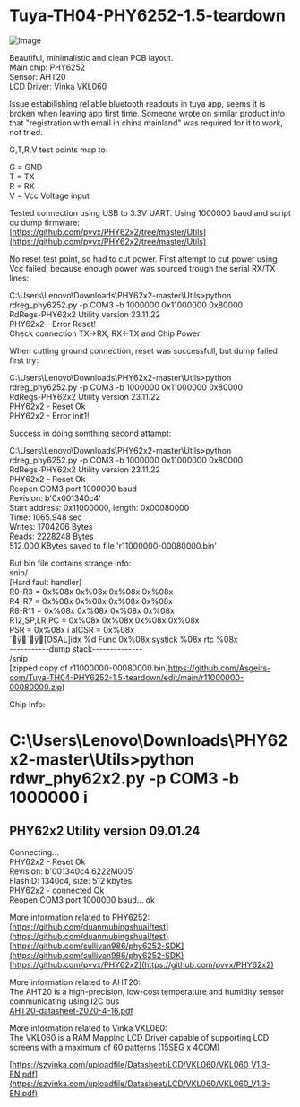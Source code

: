 # Tuya-TH04-PHY6252-1.5-teardown
![Image](https://github.com/user-attachments/assets/ba480c1a-26d1-43f0-b91d-9b4272e6b7a7)

Beautiful, minimalistic and clean PCB layout.   
Main chip: PHY6252    
Sensor: AHT20    
LCD Driver: Vinka VKL060  



Issue estabilishing reliable bluetooth readouts in tuya app, seems it is broken when leaving app first time.
Someone wrote on similar product info that "registration with email in china mainland" was required for it to work, not tried.



G,T,R,V test points map to:

G = GND  
T = TX  
R = RX    
V = Vcc Voltage input  


Tested connection using USB to 3.3V UART. Using 1000000 baud and script du dump firmware:  
[https://github.com/pvvx/PHY62x2/tree/master/Utils](https://github.com/pvvx/PHY62x2/tree/master/Utils)

No reset test point, so had to cut power. First attempt to cut power using Vcc failed, because enough power was sourced trough the serial RX/TX lines:  

C:\Users\Lenovo\Downloads\PHY62x2-master\Utils>python rdreg_phy6252.py -p COM3 -b 1000000 0x11000000 0x80000  
RdRegs-PHY62x2 Utility version 23.11.22  
PHY62x2 - Error Reset!    
Check connection TX->RX, RX<-TX and Chip Power!


When cutting ground connection, reset was successfull, but dump failed first try: 

C:\Users\Lenovo\Downloads\PHY62x2-master\Utils>python rdreg_phy6252.py -p COM3 -b 1000000 0x11000000 0x80000  
RdRegs-PHY62x2 Utility version 23.11.22  
PHY62x2 - Reset Ok  
PHY62x2 - Error init1!  


Success in doing somthing second attampt:  

C:\Users\Lenovo\Downloads\PHY62x2-master\Utils>python rdreg_phy6252.py -p COM3 -b 1000000 0x11000000 0x80000  
RdRegs-PHY62x2 Utility version 23.11.22  
PHY62x2 - Reset Ok  
Reopen COM3 port 1000000 baud  
Revision: b'0x001340c4'  
Start address: 0x11000000, length: 0x00080000  
  Time: 1065.948 sec    
Writes: 1704206 Bytes  
 Reads: 2228248 Bytes    
512.000 KBytes saved to file 'r11000000-00080000.bin'  



But bin file contains strange info:  
snip/  
  [Hard fault handler]  
  R0-R3        = 0x%08x 0x%08x 0x%08x 0x%08x  
 R4-R7        = 0x%08x 0x%08x 0x%08x 0x%08x  
 R8-R11       = 0x%08x 0x%08x 0x%08x 0x%08x  
 R12,SP,LR,PC = 0x%08x 0x%08x 0x%08x 0x%08x  
 PSR  = 0x%08x    í àICSR = 0x%08x  
  ´ÿ`ÿ[OSAL]idx %d Func 0x%08x systick %08x rtc %08x  
     -----------dump stack--------------  
/snip  
[zipped copy of r11000000-00080000.bin]https://github.com/Asgeirs-com/Tuya-TH04-PHY6252-1.5-teardown/edit/main/r11000000-00080000.zip)


Chip Info:  

C:\Users\Lenovo\Downloads\PHY62x2-master\Utils>python rdwr_phy62x2.py -p COM3 -b 1000000 i  
=========================================================  
PHY62x2 Utility version 09.01.24  
---------------------------------------------------------  
Connecting...  
PHY62x2 - Reset Ok  
Revision: b'001340c4 6222M005'  
FlashID: 1340c4, size: 512 kbytes  
PHY62x2 - connected Ok  
Reopen COM3 port 1000000 baud... ok  


More information related to PHY6252:  
[https://github.com/duanmubingshuai/test](https://github.com/duanmubingshuai/test)  
[https://github.com/sullivan986/phy6252-SDK](https://github.com/sullivan986/phy6252-SDK)  
[https://github.com/pvvx/PHY62x2](https://github.com/pvvx/PHY62x2)  



More information related to AHT20:  
The AHT20 is a high-precision, low-cost temperature and humidity sensor communicating using I2C bus  
[AHT20-datasheet-2020-4-16.pdf](https://cdn-learn.adafruit.com/assets/assets/000/091/676/original/AHT20-datasheet-2020-4-16.pdf?1591047915)  

More information related to Vinka VKL060:  
The VKL060 is a RAM Mapping LCD Driver capable of supporting LCD screens with a maximum of 60 patterns (15SEG x 4COM)  


[https://szvinka.com/uploadfile/Datasheet/LCD/VKL060/VKL060_V1.3-EN.pdf](https://szvinka.com/uploadfile/Datasheet/LCD/VKL060/VKL060_V1.3-EN.pdf)
